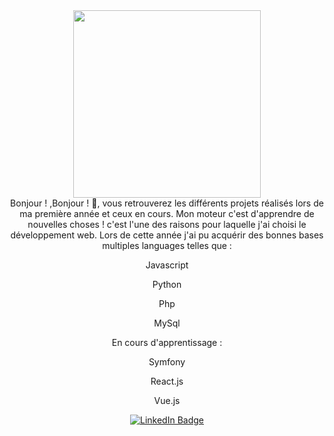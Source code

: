 
<div id="header" align="center">
  <img src="https://media.giphy.com/media/jdPMeyv9rn0hZHh8n9/giphy.gif" width="300"/>
</div>



<div align="center">
  Bonjour ! ,Bonjour ! 👋, vous retrouverez les différents projets réalisés lors de ma première année et ceux en cours.
  Mon moteur c'est d'apprendre de nouvelles choses ! c'est l'une des raisons pour laquelle j'ai choisi le développement web.
  Lors de cette année j'ai pu acquérir des bonnes bases multiples languages telles que :
  
  <br/>
  
  <p>Javascript</p> 
  <p>Python</p>
  <p>Php</p>
  <p>MySql</p>
  
</div>
<div align="center">
 En cours d'apprentissage :
 <p>Symfony</p> 
<p>React.js</p> 
<p>Vue.js</p> 
</div>






<div id="badge" align="center">
  
 <a href="https://www.linkedin.com/in/fabrice-pivert-/">
        <img  src="https://img.shields.io/badge/LinkedIn-blue?logo=linkedin&logoColor=white&style=for-the-badge" alt="LinkedIn Badge"/>
  </a>
</div>
<div align="center">
  <img src="https://komarev.com/ghpvc/?username=FabPiv&style=flat-square&color=blue" alt=""/>

  
</div>
  


